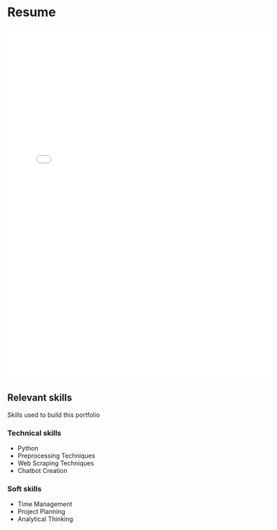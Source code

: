 # Resume
<iframe src="Laura_Villarreal.pdf" style="width:600px; height:800px;" frameborder="0"></iframe>


## Relevant skills
Skills used to build this portfolio

### Technical skills
* Python
* Preprocessing Techniques
* Web Scraping Techniques
* Chatbot Creation

### Soft skills
* Time Management
* Project Planning
* Analytical Thinking